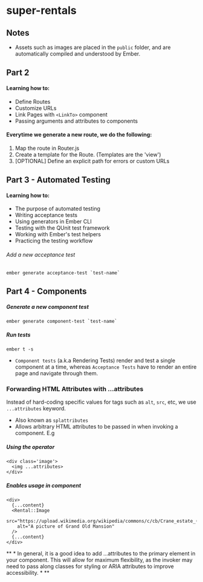 # super-rentals

## Notes
  - Assets such as images are placed in the `public` folder, and are automatically compiled and understood by Ember.

## Part 2 
#### Learning how to:
- Define Routes
- Customize URLs
- Link Pages with `<LinkTo>` component
- Passing arguments and attributes to components

#### Everytime we generate a new route, we do the following:
1. Map the route in Router.js
2. Create a template for the Route. (Templates are the 'view')
3. [OPTIONAL] Define an explicit path for errors or custom URLs

## Part 3 - Automated Testing
#### Learning how to:
- The purpose of automated testing
- Writing acceptance tests
- Using generators in Ember CLI
- Testing with the QUnit test framework
- Working with Ember's test helpers
- Practicing the testing workflow

###### Add a new acceptance test
```
ember generate acceptance-test `test-name`
```

## Part 4 - Components

##### Generate a new component test
```
ember generate component-test `test-name`
```
##### Run tests
```
ember t -s
```
 - `Component tests` (a.k.a Rendering Tests) render and test a single component at a time, whereas `Acceptance Tests` have to render an entire page and navigate through them.

 ### Forwarding HTML Attributes with ...attributes
 Instead of hard-coding specific values for tags such as `alt`, `src`, etc, we use 
 `...attributes` keyword.
  - Also known as `splattributes`
  - Allows arbitrary HTML attributes to be passed in when invoking a component. E.g

##### Using the operator
```
<div class='image'>
  <img ...attributes>
</div>
```

##### Enables usage in component
```
<div>
  {...content}
  <Rental::Image
    src="https://upload.wikimedia.org/wikipedia/commons/c/cb/Crane_estate_(5).jpg"
    alt="A picture of Grand Old Mansion"
  />
  {...content}
</div>
```

** * In general, it is a good idea to add ...attributes to the primary element in your component. This will allow for maximum flexibility, as the invoker may need to pass along classes for styling or ARIA attributes to improve accessibility. * **
